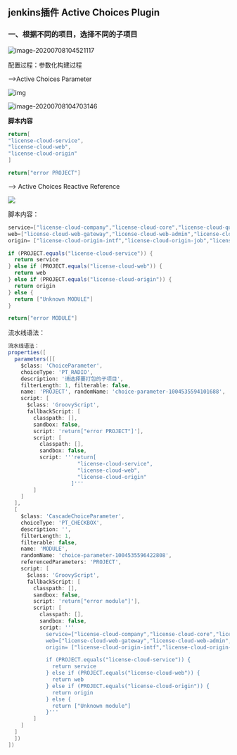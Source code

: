 ## jenkins插件 Active Choices Plugin

### 一、根据不同的项目，选择不同的子项目

![image-20200708104521117](C:\Users\Administrator\AppData\Roaming\Typora\typora-user-images\image-20200708104521117.png)

配置过程：参数化构建过程

-->Active Choices Parameter

![img](https://upload-images.jianshu.io/upload_images/2377241-29cce198eee320cc.png?imageMogr2/auto-orient/strip|imageView2/2/w/523/format/webp)

![image-20200708104703146](C:\Users\Administrator\AppData\Roaming\Typora\typora-user-images\image-20200708104703146.png)

**脚本内容**

```groovy
return[
"license-cloud-service",
"license-cloud-web",
"license-cloud-origin"
]

return["error PROJECT"]
```

--> Active Choices Reactive Reference

![](C:\Users\Administrator\AppData\Roaming\Typora\typora-user-images\image-20200708104825997.png)

脚本内容：

```groovy
service=["license-cloud-company","license-cloud-core","license-cloud-quartz"]
web=["license-cloud-web-gateway","license-cloud-web-admin","license-cloud-web-front"]
origin= ["license-cloud-origin-intf","license-cloud-origin-job","license-cloud-origin-collection"]

if (PROJECT.equals("license-cloud-service")) {
  return service
} else if (PROJECT.equals("license-cloud-web")) {
  return web
} else if (PROJECT.equals("license-cloud-origin")) {
  return origin
} else {
  return ["Unknown MODULE"]
}

return["error MODULE"]
```

流水线语法：

```groovy
流水线语法：
properties([
  parameters([[
    $class: 'ChoiceParameter', 
    choiceType: 'PT_RADIO', 
    description: '请选择要打包的子项目', 
    filterLength: 1, filterable: false, 
    name: 'PROJECT', randomName: 'choice-parameter-1004535594101688', 
    script: [
      $class: 'GroovyScript', 
      fallbackScript: [
        classpath: [], 
        sandbox: false, 
        script: 'return["error PROJECT"]'], 
        script: [
          classpath: [], 
          sandbox: false, 
          script: '''return[
                      "license-cloud-service",
                      "license-cloud-web",
                      "license-cloud-origin"
                    ]'''
        ]
    ]
  ], 
  [
    $class: 'CascadeChoiceParameter', 
    choiceType: 'PT_CHECKBOX', 
    description: '', 
    filterLength: 1, 
    filterable: false, 
    name: 'MODULE', 
    randomName: 'choice-parameter-1004535596422808', 
    referencedParameters: 'PROJECT', 
    script: [
      $class: 'GroovyScript', 
      fallbackScript: [
        classpath: [], 
        sandbox: false, 
        script: 'return["error module"]'], 
        script: [
          classpath: [], 
          sandbox: false, 
          script: '''
            service=["license-cloud-company","license-cloud-core","license-cloud-quartz"]
            web=["license-cloud-web-gateway","license-cloud-web-admin","license-cloud-web-front"]
            origin= ["license-cloud-origin-intf","license-cloud-origin-job","license-cloud-origin-collection"]

            if (PROJECT.equals("license-cloud-service")) {
              return service
            } else if (PROJECT.equals("license-cloud-web")) {
              return web
            } else if (PROJECT.equals("license-cloud-origin")) {
              return origin
            } else {
              return ["Unknown module"]
            }'''
        ]
    ]
  ]
  ])
])

```

